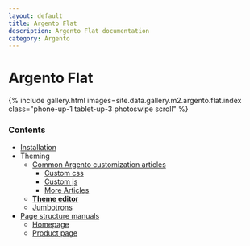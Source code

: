 ```yaml
---
layout: default
title: Argento Flat
description: Argento Flat documentation
category: Argento
---
```


# Argento Flat

{% include gallery.html images=site.data.gallery.m2.argento.flat.index class="phone-up-1 tablet-up-3 photoswipe scroll" %}

### Contents

 -  [Installation](/m2/argento/installation/)
 -  Theming
    -  [Common Argento customization articles](/m2/argento/customization/)
       - [Custom css](/m2/argento/customization/custom-css/)
       - [Custom js](/m2/argento/customization/custom-js/)
       - [More Articles](/m2/argento/customization/)
    -  [**Theme editor**](theme-editor/)
    -  [Jumbotrons](jumbotrons/)
 -  [Page structure manuals](page-structure/)
    -  [Homepage](page-structure/homepage/)
    -  [Product page](page-structure/product-page/)
